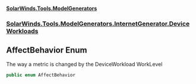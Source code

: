 #### [SolarWinds.Tools.ModelGenerators](index.md 'index')
### [SolarWinds.Tools.ModelGenerators.InternetGenerator.DeviceWorkloads](index.md#SolarWinds.Tools.ModelGenerators.InternetGenerator.DeviceWorkloads 'SolarWinds.Tools.ModelGenerators.InternetGenerator.DeviceWorkloads')

## AffectBehavior Enum

The way a metric is changed by the DeviceWorkload WorkLevel

```csharp
public enum AffectBehavior
```